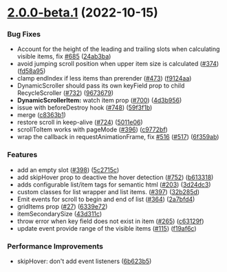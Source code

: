 # [2.0.0-beta.1](https://github.com/Akryum/vue-virtual-scroller/compare/v1.1.0...v2.0.0-beta.1) (2022-10-15)


### Bug Fixes

* Account for the height of the leading and trailing slots when calculating visible items, fix [#685](https://github.com/Akryum/vue-virtual-scroller/issues/685) ([24ab3ba](https://github.com/Akryum/vue-virtual-scroller/commit/24ab3ba773d5819fcbe29f13eab663d48bce73ca))
* avoid jumping scroll position when upper item size is calculated ([#374](https://github.com/Akryum/vue-virtual-scroller/issues/374)) ([fd58a95](https://github.com/Akryum/vue-virtual-scroller/commit/fd58a95392c98b8e67da66235fcf4cac78ea2fd4))
* clamp endIndex if less items than prerender ([#473](https://github.com/Akryum/vue-virtual-scroller/issues/473)) ([f9124aa](https://github.com/Akryum/vue-virtual-scroller/commit/f9124aa81c36b46df339a5f18e0e832ab6e5a580))
* DynamicScroller should pass its own keyField prop to child RecycleScroller ([#732](https://github.com/Akryum/vue-virtual-scroller/issues/732)) ([9673679](https://github.com/Akryum/vue-virtual-scroller/commit/9673679fc174cd6236fae4e19a9b1a3b625e900e))
* **DynamicScrollerItem:** watch item prop ([#700](https://github.com/Akryum/vue-virtual-scroller/issues/700)) ([4d3b956](https://github.com/Akryum/vue-virtual-scroller/commit/4d3b95651610b8396c8dff66af9267407eab8e72))
* issue with beforeDestroy hook ([#748](https://github.com/Akryum/vue-virtual-scroller/issues/748)) ([59f3f1b](https://github.com/Akryum/vue-virtual-scroller/commit/59f3f1b0aee9ab8ea276fee60e204b6dcc0baceb))
* merge ([c8363b1](https://github.com/Akryum/vue-virtual-scroller/commit/c8363b114f691042dbced3b5b79d2ebd7812f481))
* restore scroll in keep-alive ([#724](https://github.com/Akryum/vue-virtual-scroller/issues/724)) ([5011e06](https://github.com/Akryum/vue-virtual-scroller/commit/5011e06f2aa6ef8afa6ecaad804413e56a542c8d))
* scrollToItem works with pageMode ([#396](https://github.com/Akryum/vue-virtual-scroller/issues/396)) ([c9772bf](https://github.com/Akryum/vue-virtual-scroller/commit/c9772bfb9e87672de1480072c4d5dc8024d1e5d1))
* wrap the callback in requestAnimationFrame, fix [#516](https://github.com/Akryum/vue-virtual-scroller/issues/516) ([#517](https://github.com/Akryum/vue-virtual-scroller/issues/517)) ([6f359ab](https://github.com/Akryum/vue-virtual-scroller/commit/6f359abed6cf5d81a05d3760d6b622153f331f01))


### Features

* add an empty slot ([#398](https://github.com/Akryum/vue-virtual-scroller/issues/398)) ([5c2715c](https://github.com/Akryum/vue-virtual-scroller/commit/5c2715c0a2c52b0c27436baabbf982fcb9861131))
* add skipHover prop to deactive the hover detection ([#752](https://github.com/Akryum/vue-virtual-scroller/issues/752)) ([b613318](https://github.com/Akryum/vue-virtual-scroller/commit/b613318a52d4d8f84bda69f0189f27dd51d0aaff))
* adds configurable list/item tags for semantic html ([#203](https://github.com/Akryum/vue-virtual-scroller/issues/203)) ([3d24dc3](https://github.com/Akryum/vue-virtual-scroller/commit/3d24dc31928ec9eabe74294e5d5b3466109e1bc2))
* custom classes for list wrapper and list items. ([#397](https://github.com/Akryum/vue-virtual-scroller/issues/397)) ([32b285d](https://github.com/Akryum/vue-virtual-scroller/commit/32b285d40667870b65c71dc59b02627f97c67ea4))
* Emit events for scroll to begin and end of list ([#364](https://github.com/Akryum/vue-virtual-scroller/issues/364)) ([2a7bfd4](https://github.com/Akryum/vue-virtual-scroller/commit/2a7bfd45e1ee56e82426a67d9f3f3ba5a7839185))
* gridItems prop ([#27](https://github.com/Akryum/vue-virtual-scroller/issues/27)) ([6339e72](https://github.com/Akryum/vue-virtual-scroller/commit/6339e72693c982805648ae3001b7c2957d8aa39e))
* itemSecondarySize ([43d311c](https://github.com/Akryum/vue-virtual-scroller/commit/43d311c2f336de74da4d0ec705b0a3546eeda153))
* throw error when key field does not exist in item ([#265](https://github.com/Akryum/vue-virtual-scroller/issues/265)) ([c63129f](https://github.com/Akryum/vue-virtual-scroller/commit/c63129fdc8264d25c737db1c2ce2891a9b804705))
* update event provide range of the visible items ([#115](https://github.com/Akryum/vue-virtual-scroller/issues/115)) ([f19af6c](https://github.com/Akryum/vue-virtual-scroller/commit/f19af6c15346ff33e5d3c4b9729b02a73d5fe4df))


### Performance Improvements

* skipHover: don't add event listeners ([6b623b5](https://github.com/Akryum/vue-virtual-scroller/commit/6b623b56e4ab481b1e0cde883682df2cc81edf19))



